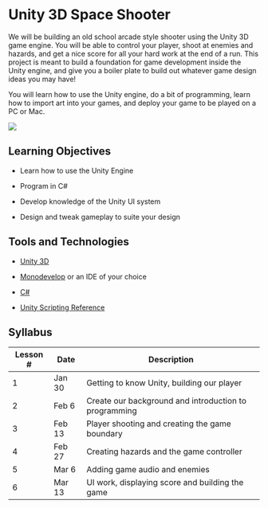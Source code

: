 # Unity 3D Space Shooter
We will be building an old school arcade style shooter using the Unity 3D game engine. You will be able to control your player, shoot at enemies and hazards, and get a nice score for all your hard work at the end of a run. This project is meant to build a foundation for game development inside the Unity engine, and give you a boiler plate to build out whatever game design ideas you may have!

You will learn how to use the Unity engine, do a bit of programming, learn how to import art into your games, and deploy your game to be played on a PC or Mac.

![](https://media.giphy.com/media/fe6HTJOtV0M1NqpP8Z/giphy.gif)

## Learning Objectives

- Learn how to use the Unity Engine

- Program in C#

- Develop knowledge of the Unity UI system

- Design and tweak gameplay to suite your design

## Tools and Technologies

- [Unity 3D](https://unity3d.com/)

- [Monodevelop](https://www.monodevelop.com/) or an IDE of your choice

- [C#](https://docs.microsoft.com/en-us/dotnet/csharp/)

- [Unity Scripting Reference](https://docs.unity3d.com/ScriptReference/)

## Syllabus
Lesson # | Date | Description
--|--|--
1 | Jan 30 | Getting to know Unity, building our player
2 | Feb 6 | Create our background and introduction to programming
3 | Feb 13 | Player shooting and creating the game boundary
4 | Feb 27 | Creating hazards and the game controller
5 | Mar 6| Adding game audio and enemies
6 | Mar 13| UI work, displaying score and building the game
